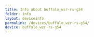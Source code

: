 ```yaml
---
title: Info about buffalo_wzr-rs-g54
folder: info
layout: deviceinfo
permalink: /devices/buffalo_wzr-rs-g54/
device: buffalo_wzr-rs-g54
---
```

